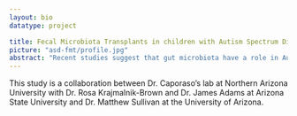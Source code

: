 ```yaml
---
layout: bio
datatype: project

title: Fecal Microbiota Transplants in children with Autism Spectrum Disorder
picture: "asd-fmt/profile.jpg"
abstract: "Recent studies suggest that gut microbiota have a role in Autism Spectrum Disorders (ASD), potentially arising from their role in modulating the immune system and gastrointestinal (GI) function. GI problems such as chronic constipation and/or diarrhea are common in children with ASD, and the severity of gut problems has been shown to strongly correlate with the severity of autism. It has been established that that the composition and diversity of gut microbiota in children with ASD differs from the gut microbiota in neurotypical children, but we currently have little understanding of how changes in the gut microbiota affect ASD-related symptoms. In this study we are examining the effect of treatment with fecal microbiota transplants (FMT), on the composition and dynamics of the gut microbiota of children affected by ASD. FMT is the process of transferring gut bacteria from a healthy person to a person with gastrointestinal problems.  Specifically, we are examining the relationship between changes in behavior, GI symptoms and the gut microbial community before and after administration of the FMT treatment over the course of 18 weeks."
---
```


This study is a collaboration between Dr. Caporaso’s lab at Northern Arizona University with Dr. Rosa Krajmalnik-Brown and Dr. James Adams at Arizona State University and Dr. Matthew Sullivan at the University of Arizona. 

